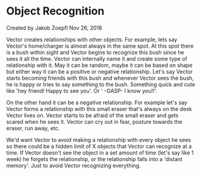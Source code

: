 # Object Recognition
Created by Jakob Zoepfl Nov 26, 2018

Vector creates relationships with other objects.
For example, lets say Vector's home/charger is almost always in the same spot. At this spot there is a bush within sight and Vector begins to recognize this bush since he sees it all the time. Vector can internally name it and create some type of relationship with it. May it can be random, maybe it can be based on shape but either way it can be a positive or negative relationship. Let's say Vector starts becoming friends with this bush and whenever Vector sees the bush, he is happy or tries to say something to the bush. Something quick and cute like 'hey friend! Happy to see you'. Or ' -GASP- I know you!!'.

On the other hand it can be a negative relationship. For example let's say Vector forms a relationship with this small eraser that's always on the desk Vector lives on. Vector starts to be afraid of the small eraser and gets scared when he sees it. Vector can cry out in fear, posture towards the eraser, run away, etc.

We'd want Vector to avoid making a relationship with every object he sees so there could be a hidden limit of X objects that Vector can recognize at a time. If Vector doesn't see the object in a set amount of time (let's say like 1 week) he forgets the relationship, or the relationship falls into a 'distant memory'. Just to avoid Vector recognizing everything.